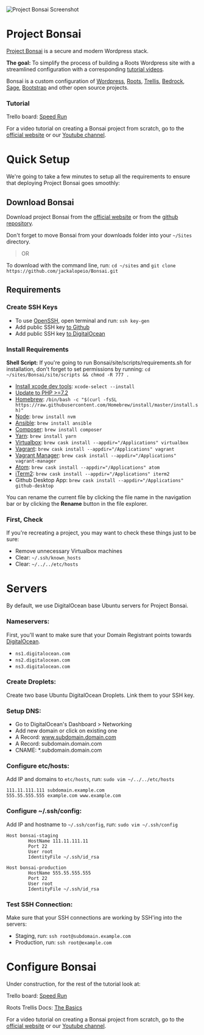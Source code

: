![Project Bonsai Screenshot](https://jackalope.io/app/uploads/2020/06/screenshot.png)
# Project Bonsai

[Project Bonsai](https://bonsai.jackalope.io) is a secure and modern Wordpress stack.

**The goal:** To simplify the process of building a Roots Wordpress site with a streamlined configuration with a corresponding [tutorial videos](https://bonsai.jackalope.io).

Bonsai is a custom configuration of [Wordpress](https://wordpress.org/), [Roots](https://roots.io/), [Trellis](https://roots.io/trellis), [Bedrock](https://roots.io/bedrock), [Sage](https://roots.io/sage), [Bootstrap](https://getbootstrap.com/) and other open source projects.

### Tutorial
Trello board: [Speed Run](https://trello.com/invite/b/gtpcYNvC/961d55ce28eeb7a573be8914df41c797/bonsai-speed-run)

For a video tutorial on creating a Bonsai project from scratch, go to  the [official website](https://bonsai.jackalope.io) or our [Youtube channel](https://www.youtube.com/user/JackalopeMedia/).

# Quick Setup

We're going to take a few minutes to setup all the requirements to ensure that deploying Project Bonsai goes smoothly:

## Download Bonsai

Download project Bonsai from the [official website](https://bonsai.jackalope.io) or from the [github repository](https://github.com/jackalopeio/bonsai/).

Don't forget to move Bonsai from your downloads folder into your `~/Sites` directory. 

> OR

To download with the command line, run:
 `cd ~/sites` and `git clone https://github.com/jackalopeio/Bonsai.git`

## Requirements

### Create SSH Keys

 - To use [OpenSSH](https://www.digitalocean.com/docs/droplets/how-to/add-ssh-keys/create-with-openssh/), open terminal and run: `ssh key-gen`
 - Add public SSH key [to Github](https://github.com/settings/ssh/new)
 - Add public SSH key [to DigitalOcean](https://cloud.digitalocean.com/account/security)

### Install Requirements
**Shell Script:** If you're going to run Bonsai/site/scripts/requirements.sh for installation, don't forget to set permissions by running: 
`cd ~/sites/Bonsai/site/scripts && chmod -R 777 .`

 - [Install xcode dev tools](https://developer.apple.com/xcode/): `xcode-select --install`
 - [Update to PHP >=7.2](https://jasonmccreary.me/articles/upgrade-php-mac-os-x/)
 - [Homebrew](https://brew.sh/): `/bin/bash -c "$(curl -fsSL https://raw.githubusercontent.com/Homebrew/install/master/install.sh)"`
 - [Node](https://nodejs.org/en/download/): `brew install nvm`
 - [Ansible](https://hvops.com/articles/ansible-mac-osx/): `brew install ansible`
 - [Composer](https://getcomposer.org/download/): `brew install composer`
 - [Yarn](https://classic.yarnpkg.com/en/docs/install#mac-stable): `brew install yarn`
 - [Virtualbox](https://www.virtualbox.org/wiki/Downloads): `brew cask install --appdir="/Applications" virtualbox`
 - [Vagrant](https://www.vagrantup.com/downloads.html): `brew cask install --appdir="/Applications" vagrant`
 - [Vagrant Manager](https://github.com/lanayotech/vagrant-manager/releases): `brew cask install --appdir="/Applications" vagrant-manager`
 - [Atom](https://atom.io/): `brew cask install --appdir="/Applications" atom`
 - [iTerm2](https://www.iterm2.com/): `brew cask install --appdir="/Applications" iterm2`
 - Github Desktop App: `brew cask install --appdir="/Applications" github-desktop` 

You can rename the current file by clicking the file name in the navigation bar or by clicking the **Rename** button in the file explorer.

### First, Check

If you're recreating a project, you may want to check these things just to be sure:

 - Remove unnecessary Virtualbox machines
 - Clear: `~/.ssh/known_hosts`
 - Clear: `~/../../etc/hosts`

# Servers

By default, we use DigitalOcean base Ubuntu servers for Project Bonsai.

### Nameservers:
First, you'll want to make sure that your Domain Registrant points towards [DigitalOcean](https://www.digitalocean.com/community/tutorials/how-to-point-to-digitalocean-nameservers-from-common-domain-registrars).

 - `ns1.digitalocean.com`
 - `ns2.digitalocean.com`
 - `ns3.digitalocean.com`

### Create Droplets:
Create two base Ubuntu DigitalOcean Droplets. Link them to your SSH key.

### Setup DNS:

 - Go to DigitalOcean's Dashboard > Networking
 - Add new domain or click on existing one
 - A Record: www.subdomain.domain.com
 - A Record: subdomain.domain.com
 - CNAME: *.subdomain.domain.com

### Configure etc/hosts:
Add IP and domains to `etc/hosts`, run: `sudo vim ~/../../etc/hosts`
```
111.11.111.111 subdomain.example.com
555.55.555.555 example.com www.example.com
```
### Configure ~/.ssh/config:
Add IP and hostname to `~/.ssh/config`, run: `sudo vim ~/.ssh/config`
```
Host bonsai-staging
        HostName 111.11.111.11
        Port 22
        User root
        IdentityFile ~/.ssh/id_rsa
        
Host bonsai-production
        HostName 555.55.555.555
        Port 22
        User root
        IdentityFile ~/.ssh/id_rsa
```
### Test SSH Connection:
Make sure that your SSH connections are working by SSH'ing into the servers:

 - Staging, run: `ssh root@subdomain.example.com`
 - Production, run: `ssh root@example.com`

# Configure Bonsai

Under construction, for the rest of the tutorial look at:

Trello board: [Speed Run](https://trello.com/invite/b/gtpcYNvC/961d55ce28eeb7a573be8914df41c797/bonsai-speed-run)

Roots Trellis Docs: [The Basics](https://roots.io/docs/trellis/master/wordpress-sites/#normal-settings)

For a video tutorial on creating a Bonsai project from scratch, go to  the [official website](https://bonsai.jackalope.io) or our [Youtube channel](https://www.youtube.com/user/JackalopeMedia/).
